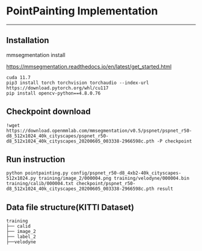 # PointPainting Implementation
---

## Installation
mmsegmentation install


https://mmsegmentation.readthedocs.io/en/latest/get_started.html

```
cuda 11.7
pip3 install torch torchvision torchaudio --index-url https://download.pytorch.org/whl/cu117
pip install opencv-python==4.8.0.76
```

## Checkpoint download
```
!wget https://download.openmmlab.com/mmsegmentation/v0.5/pspnet/pspnet_r50-d8_512x1024_40k_cityscapes/pspnet_r50-d8_512x1024_40k_cityscapes_20200605_003338-2966598c.pth -P checkpoint
```

## Run instruction
```
python pointpainting.py config/pspnet_r50-d8_4xb2-40k_cityscapes-512x1024.py training/image_2/000004.png training/velodyne/000004.bin training/calib/000004.txt checkpoint/pspnet_r50-d8_512x1024_40k_cityscapes_20200605_003338-2966598c.pth result
```

## Data file structure(KITTI Dataset)
```
training
├── calid
├── image_2
├── label_2
├──velodyne
```
